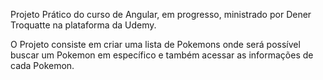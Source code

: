 Projeto Prático do curso de Angular, em progresso, ministrado por Dener Troquatte na plataforma da Udemy.

O Projeto consiste em criar uma lista de Pokemons onde será possível buscar um Pokemon em específico e também acessar as informações de cada Pokemon.

